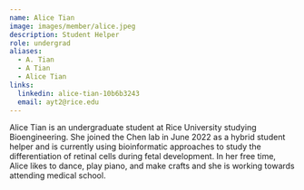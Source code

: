 ```yaml
---
name: Alice Tian
image: images/member/alice.jpeg
description: Student Helper
role: undergrad
aliases:
  - A. Tian
  - A Tian
  - Alice Tian
links:
  linkedin: alice-tian-10b6b3243
  email: ayt2@rice.edu
---
```


Alice Tian is an undergraduate student at Rice University studying Bioengineering. She joined the Chen lab in June 2022 as a hybrid student helper and is currently using bioinformatic approaches to study the differentiation of retinal cells during fetal development. In her free time, Alice likes to dance, play piano, and make crafts and she is working towards attending medical school.
